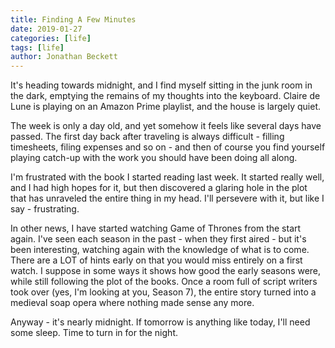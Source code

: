 ```yaml
---
title: Finding A Few Minutes
date: 2019-01-27
categories: [life]
tags: [life]
author: Jonathan Beckett
---
```


It's heading towards midnight, and I find myself sitting in the junk room in the dark, emptying the remains of my thoughts into the keyboard. Claire de Lune is playing on an Amazon Prime playlist, and the house is largely quiet.

The week is only a day old, and yet somehow it feels like several days have passed. The first day back after traveling is always difficult - filling timesheets, filing expenses and so on - and then of course you find yourself playing catch-up with the work you should have been doing all along.

I'm frustrated with the book I started reading last week. It started really well, and I had high hopes for it, but then discovered a glaring hole in the plot that has unraveled the entire thing in my head. I'll persevere with it, but like I say - frustrating.

In other news, I have started watching Game of Thrones from the start again. I've seen each season in the past - when they first aired - but it's been interesting, watching again with the knowledge of what is to come. There are a LOT of hints early on that you would miss entirely on a first watch. I suppose in some ways it shows how good the early seasons were, while still following the plot of the books. Once a room full of script writers took over (yes, I'm looking at you, Season 7), the entire story turned into a medieval soap opera where nothing made sense any more.

Anyway - it's nearly midnight. If tomorrow is anything like today, I'll need some sleep. Time to turn in for the night.